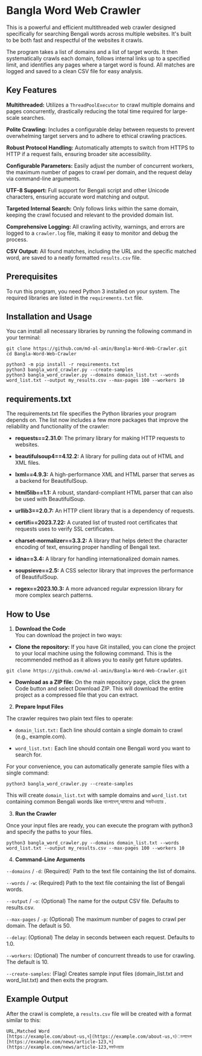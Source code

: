 # Bangla Word Web Crawler
This is a powerful and efficient multithreaded web crawler designed specifically for searching Bengali words across multiple websites. It's built to be both fast and respectful of the websites it crawls.

The program takes a list of domains and a list of target words. It then systematically crawls each domain, follows internal links up to a specified limit, and identifies any pages where a target word is found. All matches are logged and saved to a clean CSV file for easy analysis.

## Key Features
**Multithreaded:** Utilizes a `ThreadPoolExecutor` to crawl multiple domains and pages concurrently, drastically reducing the total time required for large-scale searches.

**Polite Crawling:** Includes a configurable delay between requests to prevent overwhelming target servers and to adhere to ethical crawling practices.

**Robust Protocol Handling:** Automatically attempts to switch from HTTPS to HTTP if a request fails, ensuring broader site accessibility.

**Configurable Parameters:** Easily adjust the number of concurrent workers, the maximum number of pages to crawl per domain, and the request delay via command-line arguments.

**UTF-8 Support:** Full support for Bengali script and other Unicode characters, ensuring accurate word matching and output.

**Targeted Internal Search:** Only follows links within the same domain, keeping the crawl focused and relevant to the provided domain list.

**Comprehensive Logging:** All crawling activity, warnings, and errors are logged to a `crawler.log` file, making it easy to monitor and debug the process.

**CSV Output:** All found matches, including the URL and the specific matched word, are saved to a neatly formatted `results.csv` file.

## Prerequisites
To run this program, you need Python 3 installed on your system. The required libraries are listed in the `requirements.txt` file.

## Installation and Usage 
You can install all necessary libraries by running the following command in your terminal:  

```
git clone https://github.com/md-al-amin/Bangla-Word-Web-Crawler.git
cd Bangla-Word-Web-Crawler

python3 -m pip install -r requirements.txt
python3 bangla_word_crawler.py --create-samples
python3 bangla_word_crawler.py --domains domain_list.txt --words word_list.txt --output my_results.csv --max-pages 100 --workers 10
```

## requirements.txt
The requirements.txt file specifies the Python libraries your program depends on. The list now includes a few more packages that improve the reliability and functionality of the crawler:

+ **requests==2.31.0:** The primary library for making HTTP requests to websites.

+ **beautifulsoup4==4.12.2:** A library for pulling data out of HTML and XML files.

+ **lxml==4.9.3:** A high-performance XML and HTML parser that serves as a backend for BeautifulSoup.

+ **html5lib==1.1:** A robust, standard-compliant HTML parser that can also be used with BeautifulSoup.

+ **urllib3==2.0.7:** An HTTP client library that is a dependency of requests.

+ **certifi==2023.7.22:** A curated list of trusted root certificates that requests uses to verify SSL certificates.

+ **charset-normalizer==3.3.2:** A library that helps detect the character encoding of text, ensuring proper handling of Bengali text.

+ **idna==3.4:** A library for handling internationalized domain names.

+ **soupsieve==2.5:** A CSS selector library that improves the performance of BeautifulSoup.

+ **regex==2023.10.3:** A more advanced regular expression library for more complex search patterns.

## How to Use
1. **Download the Code**  
You can download the project in two ways:

- **Clone the repository:** If you have Git installed, you can clone the project to your local machine using the following command. This is the recommended method as it allows you to easily get future updates.
```
git clone https://github.com/md-al-amin/Bangla-Word-Web-Crawler.git
```
- **Download as a ZIP file:** On the main repository page, click the green Code button and select Download ZIP. This will download the entire project as a compressed file that you can extract.

2. **Prepare Input Files**

The crawler requires two plain text files to operate:

+ `domain_list.txt:` Each line should contain a single domain to crawl (e.g., example.com).

+ `word_list.txt:` Each line should contain one Bengali word you want to search for.

For your convenience, you can automatically generate sample files with a single command:  

```
python3 bangla_word_crawler.py --create-samples
```

This will create `domain_list.txt` with sample domains and `word_list.txt` containing common Bengali words like বাংলাদেশ,আমাদের and সফটওয়্যার .


3. **Run the Crawler**
   
Once your input files are ready, you can execute the program with python3 and specify the paths to your files.  

```
python3 bangla_word_crawler.py --domains domain_list.txt --words word_list.txt --output my_results.csv --max-pages 100 --workers 10
```

4. **Command-Line Arguments**
   
`--domains` / `-d`: (Required)` Path to the text file containing the list of domains.

`--words` / `-w`: (Required) Path to the text file containing the list of Bengali words.

`--output` / `-o`: (Optional) The name for the output CSV file. Defaults to results.csv.

`--max-pages` / `-p`: (Optional) The maximum number of pages to crawl per domain. The default is 50.

`--delay`: (Optional) The delay in seconds between each request. Defaults to 1.0.

`--workers`: (Optional) The number of concurrent threads to use for crawling. The default is 10.

`--create-samples`: (Flag) Creates sample input files (domain_list.txt and word_list.txt) and then exits the program.

## Example Output
After the crawl is complete, a `results.csv` file will be created with a format similar to this:

```
URL,Matched Word
[https://example.com/about-us,ব](https://example.com/about-us,ব)াংলাদেশ
[https://example.com/news/article-123,স](https://example.com/news/article-123,সফটওয়্যার 

```
